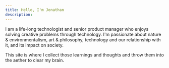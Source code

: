 ```yaml
---
title: Hello, I'm Jonathan 
description: 
---
```


I am a life-long technologist and senior product manager who enjoys solving creative problems through technology. I'm passionate about nature & environmentalism, art & philosophy, technology and our relationship with it, and its impact on society. 

This site is where I collect those learnings and thoughts and throw them into the aether to clear my brain. 
